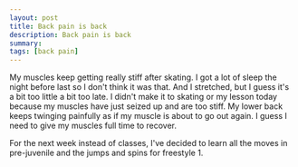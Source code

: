 ```yaml
---
layout: post
title: Back pain is back
description: Back pain is back
summary:
tags: [back pain]
---
```


My muscles keep getting really stiff after skating. I got a lot of sleep the night before last so I don't think it was that. And I stretched, but I guess it's a bit too little a bit too late. I didn't make it to skating or my lesson today because my muscles have just seized up and are too stiff. My lower back keeps twinging painfully as if my muscle is about to go out again. I guess I need to give my muscles full time to recover.

For the next week instead of classes, I've decided to learn all the moves in pre-juvenile and the jumps and spins for freestyle 1.


